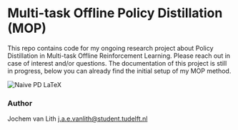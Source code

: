 # Multi-task Offline Policy Distillation (MOP)

This repo contains code for my ongoing research project about Policy Distillation in Multi-task Offline Reinforcement Learning. Please reach out in case of interest and/or questions. The documentation of this project is still in progress, below you can already find the initial setup of my MOP method.

![Naive PD LaTeX](https://github.com/jaevanlith/mop/assets/47742222/4d6a6d5a-59b6-4604-b755-5e6b93ce8c46)


### Author
Jochem van Lith
j.a.e.vanlith@student.tudelft.nl
